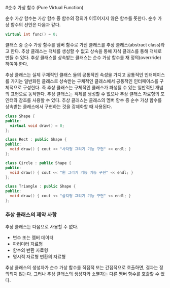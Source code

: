 #순수 가상 함수 (Pure Virtual Function)

순수 가상 함수는 가상 함수 중 함수의 정의가 이루어지지 않은 함수를 뜻한다.
순수 가상 함수의 선언은 다음과 같다. 

```c++
virtual int func() = 0;
```
클래스 중 순수 가상 함수를 멤버 함수로 가진 클래스를 추상 클래스(abstract class)라고 한다. 
추상 클래스는 객체를 생성할 수 없고 상속을 통해 자식 클래스를 통해 객체로 만들 수 있다. 
추상 클래스를 상속받는 클래스는 순수 가상 함수를 재 정의(overrride)하여야 한다. 

추상 클래스는 실제 구체적인 클래스 들의 공통적인 속성을 가지고 공통적인 인터페이스를 가지는 일반화된 클래스로 
상속받는 구체적인 클래스에서 공통적인 인터페이스를 구체적으로 구성한다.
즉 추상 클래스는 구체적인 클래스가 파생될 수 있는 일반적인 개념의 표현으로 동작한다. 추상 클래스는 객체를 생성할 수 없으나 
추상 클래스 자료형의 포인터와 참조를 사용할 수  있다. 
추상 클래스는 클래스의 멤버 함수 증 순수 가상 함수를 상속받는 클래스에서 구현하는 것을 강제화할 때 사용된다. 

```c++
class Shape {
public:      
  virtual void draw() = 0;
};

class Rect : public Shape {
public:
  void draw() { cout << "사각형 그리기 기능 구현" << endl; }
};

class Circle : public Shape {
public: 
  void draw() { cout << "원 그리기 기능 기능 구현" << endl; }
};

class Triangle : public Shape {
public:
  void draw() { cout << "삼각형 그리기 기능 구현" << endl; }
};
```

### 추상 클래스의 제약 사항

추상 클래스는 다음으로 사용할 수 없다. 

* 변수 또는 멤버 데이터
* 파러미터 자료형 
* 함수의 반환 자료형 
* 명시적 자료형 변환의 자료형 

추상 클래스의 생성자가 순수 가상 함수를 직접적 또는 간접적으로 호출하면, 결과는 정의되지 않는다. 
그러나 추상 클래스의 생성자와 소멸자는 다른 멤버 함수를 호출할 수 었다. 

